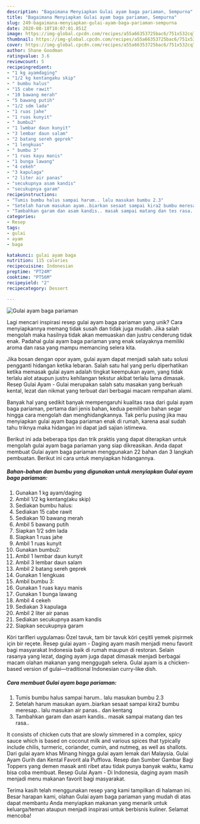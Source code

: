 ```yaml
---
description: "Bagaimana Menyiapkan Gulai ayam baga pariaman, Sempurna"
title: "Bagaimana Menyiapkan Gulai ayam baga pariaman, Sempurna"
slug: 249-bagaimana-menyiapkan-gulai-ayam-baga-pariaman-sempurna
date: 2020-08-18T10:07:01.851Z
image: https://img-global.cpcdn.com/recipes/a55a66353725bac6/751x532cq70/gulai-ayam-baga-pariaman-foto-resep-utama.jpg
thumbnail: https://img-global.cpcdn.com/recipes/a55a66353725bac6/751x532cq70/gulai-ayam-baga-pariaman-foto-resep-utama.jpg
cover: https://img-global.cpcdn.com/recipes/a55a66353725bac6/751x532cq70/gulai-ayam-baga-pariaman-foto-resep-utama.jpg
author: Shane Goodman
ratingvalue: 3.6
reviewcount: 5
recipeingredient:
- "1 kg ayamdaging"
- "1/2 kg kentangaku skip"
- " bumbu halus"
- "15 cabe rawit"
- "10 bawang merah"
- "5 bawang putih"
- "1/2 sdm lada"
- "1 ruas jahe"
- "1 ruas kunyit"
- " bumbu2"
- "1 lwmbar daun kunyit"
- "3 lembar daun salam"
- "2 batang sereh geprek"
- "1 lengkuas"
- " bumbu 3"
- "1 ruas kayu manis"
- "1 bunga lawang"
- "4 cekeh"
- "3 kapulaga"
- "2 liter air panas"
- "secukupnya asam kandis"
- "secukupnya garam"
recipeinstructions:
- "Tumis bumbu halus sampai harum.. lalu masukan bumbu 2.3"
- "Setelah harum masukan ayam..biarkan sesaat sampai kira2 bumbu meresap.. lalu masukan air panas.. dan kentang"
- "Tambahkan garam dan asam kandis.. masak sampai matang dan tes rasa.."
categories:
- Resep
tags:
- gulai
- ayam
- baga

katakunci: gulai ayam baga 
nutrition: 115 calories
recipecuisine: Indonesian
preptime: "PT24M"
cooktime: "PT56M"
recipeyield: "2"
recipecategory: Dessert

---
```



![Gulai ayam baga pariaman](https://img-global.cpcdn.com/recipes/a55a66353725bac6/751x532cq70/gulai-ayam-baga-pariaman-foto-resep-utama.jpg)

Lagi mencari inspirasi resep gulai ayam baga pariaman yang unik? Cara menyiapkannya memang tidak susah dan tidak juga mudah. Jika salah mengolah maka hasilnya tidak akan memuaskan dan justru cenderung tidak enak. Padahal gulai ayam baga pariaman yang enak selayaknya memiliki aroma dan rasa yang mampu memancing selera kita.

Jika bosan dengan opor ayam, gulai ayam dapat menjadi salah satu solusi pengganti hidangan ketika lebaran. Salah satu hal yang perlu diperhatikan ketika memasak gulai ayam adalah tingkat keempukan ayam, yang tidak terlalu alot ataupun justru kehilangan tekstur akibat terlalu lama dimasak. Resep Gulai Ayam - Gulai merupakan salah satu masakan yang berkuah kental, lezat dan nikmat yang terbuat dari berbagai macam rempahan alami.

Banyak hal yang sedikit banyak mempengaruhi kualitas rasa dari gulai ayam baga pariaman, pertama dari jenis bahan, kedua pemilihan bahan segar hingga cara mengolah dan menghidangkannya. Tak perlu pusing jika mau menyiapkan gulai ayam baga pariaman enak di rumah, karena asal sudah tahu triknya maka hidangan ini dapat jadi sajian istimewa.


Berikut ini ada beberapa tips dan trik praktis yang dapat diterapkan untuk mengolah gulai ayam baga pariaman yang siap dikreasikan. Anda dapat membuat Gulai ayam baga pariaman menggunakan 22 bahan dan 3 langkah pembuatan. Berikut ini cara untuk menyiapkan hidangannya.

<!--inarticleads1-->

##### Bahan-bahan dan bumbu yang digunakan untuk menyiapkan Gulai ayam baga pariaman:

1. Gunakan 1 kg ayam/daging
1. Ambil 1/2 kg kentang(aku skip)
1. Sediakan  bumbu halus:
1. Sediakan 15 cabe rawit
1. Sediakan 10 bawang merah
1. Ambil 5 bawang putih
1. Siapkan 1/2 sdm lada
1. Siapkan 1 ruas jahe
1. Ambil 1 ruas kunyit
1. Gunakan  bumbu2:
1. Ambil 1 lwmbar daun kunyit
1. Ambil 3 lembar daun salam
1. Ambil 2 batang sereh geprek
1. Gunakan 1 lengkuas
1. Ambil  bumbu 3:
1. Gunakan 1 ruas kayu manis
1. Gunakan 1 bunga lawang
1. Ambil 4 cekeh
1. Sediakan 3 kapulaga
1. Ambil 2 liter air panas
1. Sediakan secukupnya asam kandis
1. Siapkan secukupnya garam


Köri tarifleri uygulaması Özel tavuk, tam bir tavuk köri çeşitli yemek pişirmek için bir reçete. Resep gulai ayam - Daging ayam masih menjadi menu favorit bagi masyarakat Indonesia baik di rumah maupun di restoran. Selain rasanya yang lezat, daging ayam juga dapat dimasak menjadi berbagai macam olahan makanan yang menggugah selera. Gulai ayam is a chicken-based version of gulai—traditional Indonesian curry-like dish. 

<!--inarticleads2-->

##### Cara membuat Gulai ayam baga pariaman:

1. Tumis bumbu halus sampai harum.. lalu masukan bumbu 2.3
1. Setelah harum masukan ayam..biarkan sesaat sampai kira2 bumbu meresap.. lalu masukan air panas.. dan kentang
1. Tambahkan garam dan asam kandis.. masak sampai matang dan tes rasa..


It consists of chicken cuts that are slowly simmered in a complex, spicy sauce which is based on coconut milk and various spices that typically include chilis, turmeric, coriander, cumin, and nutmeg, as well as shallots. Dari gulai ayam khas Minang hingga gulai ayam lemak dari Malaysia. Gulai Ayam Gurih dan Kental Favorit ala Pufflova. Resep dan Sumber Gambar Bagi Toppers yang demen masak anti ribet atau tidak punya banyak waktu, kamu bisa coba membuat. Resep Gulai Ayam - Di Indonesia, daging ayam masih menjadi menu makanan favorit bagi masyarakat. 

Terima kasih telah menggunakan resep yang kami tampilkan di halaman ini. Besar harapan kami, olahan Gulai ayam baga pariaman yang mudah di atas dapat membantu Anda menyiapkan makanan yang menarik untuk keluarga/teman ataupun menjadi inspirasi untuk berbisnis kuliner. Selamat mencoba!
